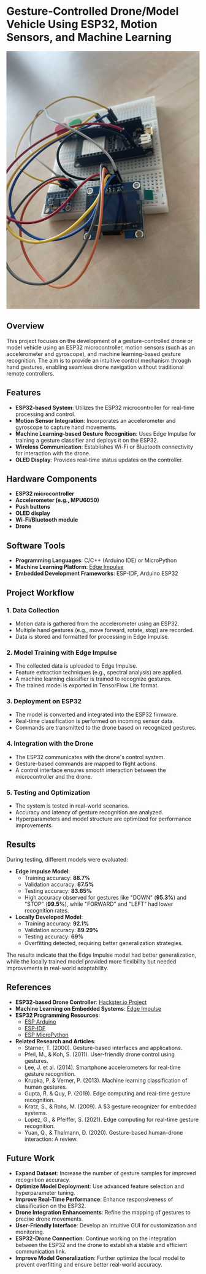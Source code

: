 # Gesture-Controlled Drone/Model Vehicle Using ESP32, Motion Sensors, and Machine Learning

![](img/esp32.jpg)

## Overview
This project focuses on the development of a gesture-controlled drone or model vehicle using an ESP32 microcontroller, motion sensors (such as an accelerometer and gyroscope), and machine learning-based gesture recognition. The aim is to provide an intuitive control mechanism through hand gestures, enabling seamless drone navigation without traditional remote controllers.

## Features
- **ESP32-based System**: Utilizes the ESP32 microcontroller for real-time processing and control.
- **Motion Sensor Integration**: Incorporates an accelerometer and gyroscope to capture hand movements.
- **Machine Learning-based Gesture Recognition**: Uses Edge Impulse for training a gesture classifier and deploys it on the ESP32.
- **Wireless Communication**: Establishes Wi-Fi or Bluetooth connectivity for interaction with the drone.
- **OLED Display**: Provides real-time status updates on the controller.

## Hardware Components
- **ESP32 microcontroller**
- **Accelerometer (e.g., MPU6050)**
- **Push buttons**
- **OLED display**
- **Wi-Fi/Bluetooth module**
- **Drone**

## Software Tools
- **Programming Languages**: C/C++ (Arduino IDE) or MicroPython
- **Machine Learning Platform**: [Edge Impulse](https://edgeimpulse.com/)
- **Embedded Development Frameworks**: ESP-IDF, Arduino ESP32

## Project Workflow
### 1. Data Collection
- Motion data is gathered from the accelerometer using an ESP32.
- Multiple hand gestures (e.g., move forward, rotate, stop) are recorded.
- Data is stored and formatted for processing in Edge Impulse.

### 2. Model Training with Edge Impulse
- The collected data is uploaded to Edge Impulse.
- Feature extraction techniques (e.g., spectral analysis) are applied.
- A machine learning classifier is trained to recognize gestures.
- The trained model is exported in TensorFlow Lite format.

### 3. Deployment on ESP32
- The model is converted and integrated into the ESP32 firmware.
- Real-time classification is performed on incoming sensor data.
- Commands are transmitted to the drone based on recognized gestures.

### 4. Integration with the Drone
- The ESP32 communicates with the drone's control system.
- Gesture-based commands are mapped to flight actions.
- A control interface ensures smooth interaction between the microcontroller and the drone.

### 5. Testing and Optimization
- The system is tested in real-world scenarios.
- Accuracy and latency of gesture recognition are analyzed.
- Hyperparameters and model structure are optimized for performance improvements.

## Results
During testing, different models were evaluated:
- **Edge Impulse Model**:
  - Training accuracy: **88.7%**
  - Validation accuracy: **87.5%**
  - Testing accuracy: **83.65%**
  - High accuracy observed for gestures like "DOWN" (**95.3%**) and "STOP" (**99.5%**), while "FORWARD" and "LEFT" had lower recognition rates.
- **Locally Developed Model**:
  - Training accuracy: **92.1%**
  - Validation accuracy: **89.29%**
  - Testing accuracy: **69%**
  - Overfitting detected, requiring better generalization strategies.
  
The results indicate that the Edge Impulse model had better generalization, while the locally trained model provided more flexibility but needed improvements in real-world adaptability.

## References
- **ESP32-based Drone Controller**: [Hackster.io Project](https://www.hackster.io/jjs357/esp32-based-drone-controller-db079d)
- **Machine Learning on Embedded Systems**: [Edge Impulse](https://edgeimpulse.com/)
- **ESP32 Programming Resources**:
  - [ESP Arduino](https://github.com/tomas-fryza/esp-arduino)
  - [ESP-IDF](https://github.com/tomas-fryza/esp-idf)
  - [ESP MicroPython](https://github.com/tomas-fryza/esp-micropython)
- **Related Research and Articles**:
  - Starner, T. (2000). Gesture-based interfaces and applications.
  - Pfeil, M., & Koh, S. (2011). User-friendly drone control using gestures.
  - Lee, J. et al. (2014). Smartphone accelerometers for real-time gesture recognition.
  - Krupka, P. & Verner, P. (2013). Machine learning classification of human gestures.
  - Gupta, R. & Quy, P. (2019). Edge computing and real-time gesture recognition.
  - Kratz, S., & Rohs, M. (2009). A $3 gesture recognizer for embedded systems.
  - Lopez, G., & Pfeiffer, S. (2021). Edge computing for real-time gesture recognition.
  - Yuan, Q., & Thalmann, D. (2020). Gesture-based human-drone interaction: A review.

## Future Work
- **Expand Dataset**: Increase the number of gesture samples for improved recognition accuracy.
- **Optimize Model Deployment**: Use advanced feature selection and hyperparameter tuning.
- **Improve Real-Time Performance**: Enhance responsiveness of classification on the ESP32.
- **Drone Integration Enhancements**: Refine the mapping of gestures to precise drone movements.
- **User-Friendly Interface**: Develop an intuitive GUI for customization and monitoring.
- **ESP32-Drone Connection**: Continue working on the integration between the ESP32 and the drone to establish a stable and efficient communication link.
- **Improve Model Generalization**: Further optimize the local model to prevent overfitting and ensure better real-world accuracy.
